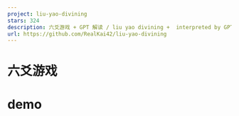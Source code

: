 ```yaml
---
project: liu-yao-divining
stars: 324
description: 六爻游戏 + GPT 解读 / liu yao divining +  interpreted by GPT
url: https://github.com/RealKai42/liu-yao-divining
---
```


六爻游戏
====

demo
====
